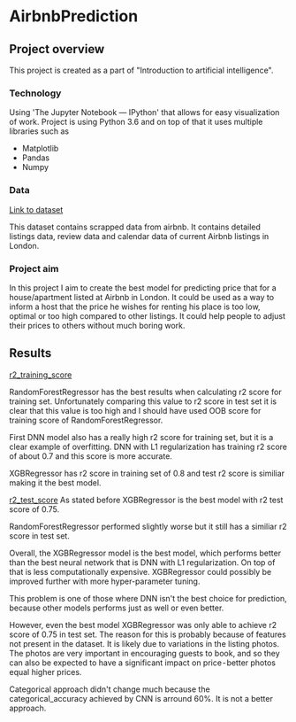 # AirbnbPrediction

## Project overview
This project is created as a part of "Introduction to artificial intelligence".

### Technology
Using 'The Jupyter Notebook — IPython' that allows for easy visualization of work.
Project is using Python 3.6 and on top of that it uses multiple libraries such as
* Matplotlib
* Pandas
* Numpy

### Data
[Link to dataset](https://www.kaggle.com/labdmitriy/airbnb)

This dataset contains scrapped data from airbnb. It contains detailed listings data, review data and calendar data of current Airbnb listings in London.


### Project aim
In this project I aim to create the best model for predicting price that for a house/apartment listed at Airbnb in London. It could be used as a way to inform a host that the price he wishes for renting his place is too low, optimal or too high compared to other listings. It could help people to adjust their prices to others without much boring work. 

## Results
[r2_training_score](./readme/r2_training_results.png)

RandomForestRegressor has the best results when calculating r2 score for training set. Unfortunately comparing this value to r2 score in test set it is clear that this value is too high and I should have used OOB score for training score of RandomForestRegressor.

First DNN model also has a really high r2 score for training set, but it is a clear example of overfitting. DNN with L1 regularization has training r2 score of about 0.7 and this score is more accurate.

XGBRegressor has r2 score in training set of 0.8 and test r2 score is similiar making it the best model.


[r2_test_score](./readme/r2_test_results.png)
As stated before XGBRegressor is the best model with r2 test score of 0.75.

RandomForestRegressor performed slightly worse but it still has a similiar r2 score in test set.

Overall, the XGBRegressor model is the best model, which performs better than the best neural network that is DNN with L1 regularization. On top of that is less computationally expensive. XGBRegressor could possibly be improved further with more hyper-parameter tuning.

This problem is one of those where DNN isn't the best choice for prediction, because other models performs just as well or even better.

However, even the best model XGBRegressor was only able to achieve r2 score of 0.75 in test set. The reason for this is probably because of features not present in the dataset. It is likely due to variations in the listing photos. The photos are very important in encouraging guests to book, and so they can also be expected to have a significant impact on price - better photos equal higher prices.

Categorical approach didn't change much because the categorical_accuracy achieved by CNN is arround 60%. It is not a better approach.